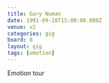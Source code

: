 ```yaml
---
title: Gary Numan
date: 1991-09-18T15:00:00.000Z
venue: v2
categories: gig
board: 8
layout: gig
tags: [emotion]
---
```

Emotion tour